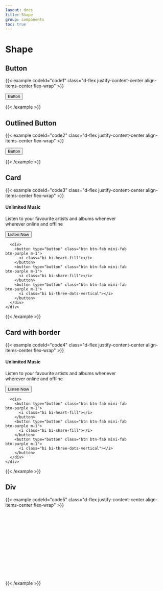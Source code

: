 ```yaml
---
layout: docs
title: Shape
group: components
toc: true
---
```


# Shape

## Button
{{< example codeId="code1" class="d-flex justify-content-center align-items-center flex-wrap" >}}

<div class="m-shape-container shape-parent-bg-white">
  <button type="button" class="btn btn-purple">
    Button
  </button>
  <div class="angle-top-left"></div>
  <div class="angle-top-right"></div>
  <div class="angle-bottom-left"></div>
  <div class="angle-bottom-right"></div>
</div>

{{< /example >}}

## Outlined Button
{{< example codeId="code2" class="d-flex justify-content-center align-items-center flex-wrap" >}}

<div class="m-shape-container shape-parent-bg-white">
  <button type="button" class="btn btn-outline-purple">
    Button
  </button>
  <div class="angle-top-left"></div>
  <div class="angle-top-right"></div>
  <div class="angle-bottom-left"></div>
  <div class="angle-bottom-right"></div>
</div>

{{< /example >}}

## Card
{{< example codeId="code3" class="d-flex justify-content-center align-items-center flex-wrap" >}}

<div class="m-shape-container shape-parent-bg-white">
  <div class="card bg-purple bg-opacity-10" style="max-width:400px">
    <div class="card-body">
      <h4 class="card-title text-purple">Unlimited Music</h4>
      <p class="card-text">
        Listen to your favourite artists and albums whenever wherever online
        and offline
      </p>
    </div>
    <div class="d-flex justify-content-between align-items-center flex-wrap p-2">
      <button type="button" class="btn btn-text-purple">
        Listen Now
      </button>

      <div>
        <button type="button" class="btn btn-fab mini-fab btn-purple m-1">
          <i class="bi bi-heart-fill"></i>
        </button>
        <button type="button" class="btn btn-fab mini-fab btn-purple m-1">
          <i class="bi bi-share-fill"></i>
        </button>
        <button type="button" class="btn btn-fab mini-fab btn-purple m-1">
          <i class="bi bi-three-dots-vertical"></i>
        </button>
      </div>
    </div>
  </div>
  <div class="angle-top-right size-50"></div>
</div>

{{< /example >}}

## Card with border
{{< example codeId="code4" class="d-flex justify-content-center align-items-center flex-wrap" >}}

<div class="m-shape-container shape-parent-bg-white">
  <div class="card border border-purple" style="max-width:400px">
    <div class="card-body">
      <h4 class="card-title text-purple">Unlimited Music</h4>
      <p class="card-text">
        Listen to your favourite artists and albums whenever wherever online
        and offline
      </p>
    </div>
    <div class="d-flex justify-content-between align-items-center flex-wrap p-2">
      <button type="button" class="btn btn-text-purple">
        Listen Now
      </button>

      <div>
        <button type="button" class="btn btn-fab mini-fab btn-purple m-1">
          <i class="bi bi-heart-fill"></i>
        </button>
        <button type="button" class="btn btn-fab mini-fab btn-purple m-1">
          <i class="bi bi-share-fill"></i>
        </button>
        <button type="button" class="btn btn-fab mini-fab btn-purple m-1">
          <i class="bi bi-three-dots-vertical"></i>
        </button>
      </div>
    </div>
  </div>
  <div class="angle-top-right size-50 border border-bottom border-purple"></div>
</div>

{{< /example >}}

## Div
{{< example codeId="code5" class="d-flex justify-content-center align-items-center flex-wrap" >}}

<div class="m-shape-container shape-parent-bg-white">
  <div class="bg-purple bg-opacity-10 border border-bottom border-2 border-purple"
       style="height: 200px; width: 400px;"></div>
  <div class="angle-top-left size-50 border border-bottom border-2 border-purple"></div>
  <div class="angle-top-right size-50 border border-bottom border-2 border-purple"></div>
  <div class="angle-bottom-left size-50 border border-bottom border-2 border-purple"></div>
  <div class="angle-bottom-right size-50 border border-bottom border-2 border-purple"></div>
</div>

{{< /example >}}
